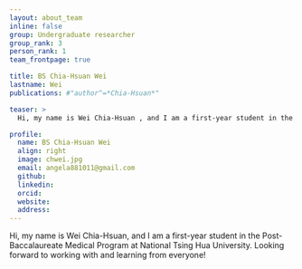 ```yaml
---
layout: about_team
inline: false
group: Undergraduate researcher
group_rank: 3
person_rank: 1
team_frontpage: true

title: BS Chia-Hsuan Wei
lastname: Wei
publications: #"author^=*Chia-Hsuan*"

teaser: >
  Hi, my name is Wei Chia-Hsuan , and I am a first-year student in the Post-Baccalaureate Medical Program at National Tsing Hua University. Looking forward to working with and learning from everyone!

profile:
  name: BS Chia-Hsuan Wei
  align: right
  image: chwei.jpg
  email: angela881011@gmail.com
  github:
  linkedin:
  orcid:
  website:
  address:
---
```


Hi, my name is Wei Chia-Hsuan, and I am a first-year student in the Post-Baccalaureate Medical Program at National Tsing Hua University. Looking forward to working with and learning from everyone!
